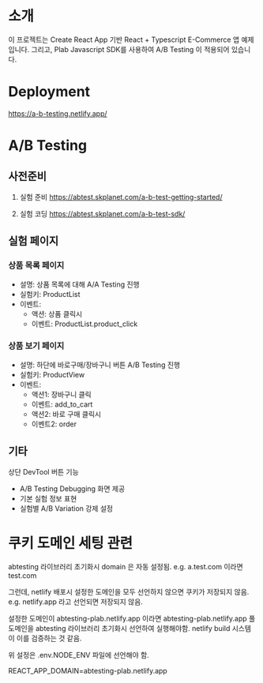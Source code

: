 # 소개

이 프로젝트는 Create React App 기반 React + Typescript E-Commerce 앱 예제입니다.
그리고, Plab Javascript SDK를 사용하여 A/B Testing 이 적용되어 있습니다.

# Deployment

https://a-b-testing.netlify.app/


# A/B Testing

## 사전준비

1. 실험 준비
https://abtest.skplanet.com/a-b-test-getting-started/

2. 실험 코딩
https://abtest.skplanet.com/a-b-test-sdk/


## 실험 페이지

### 상품 목록 페이지

- 설명: 상품 목록에 대해 A/A Testing 진행
- 실험키: ProductList
- 이벤트: 
  - 액션: 상품 클릭시
  - 이벤트: ProductList.product_click

### 상품 보기 페이지

- 설명: 하단에 바로구매/장바구니 버튼 A/B Testing 진행
- 실험키: ProductView
- 이벤트:
  - 액션1: 장바구니 클릭
  - 이벤트: add_to_cart
  - 액션2: 바로 구매 클릭시
  - 이벤트2: order


## 기타

상단 DevTool 버튼 기능
- A/B Testing Debugging 화면 제공
- 기본 실험 정보 표현
- 실험별 A/B Variation 강제 설정


# 쿠키 도메인 세팅 관련

abtesting 라이브러리 초기화시 domain 은 자동 설정됨.
e.g. a.test.com 이라면 test.com

그런데, netlify 배포시 설정한 도메인을 모두 선언하지 않으면 쿠키가 저장되지 않음.
e.g. netlify.app 라고 선언되면 저장되지 않음.

설정한 도메인이 abtesting-plab.netlify.app 이라면 abtesting-plab.netlify.app 풀도메인을 abtesting 라이브러리 초기화시 선언하여 실행해야함. netlify build 시스템이 이를 검증하는 것 같음.

위 설정은 .env.NODE_ENV 파일에 선언해야 함.

REACT_APP_DOMAIN=abtesting-plab.netlify.app

